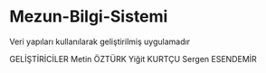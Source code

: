 # Mezun-Bilgi-Sistemi
Veri yapıları kullanılarak geliştirilmiş uygulamadır

GELİŞTİRİCİLER 
Metin ÖZTÜRK
Yiğit KURTÇU
Sergen ESENDEMİR
